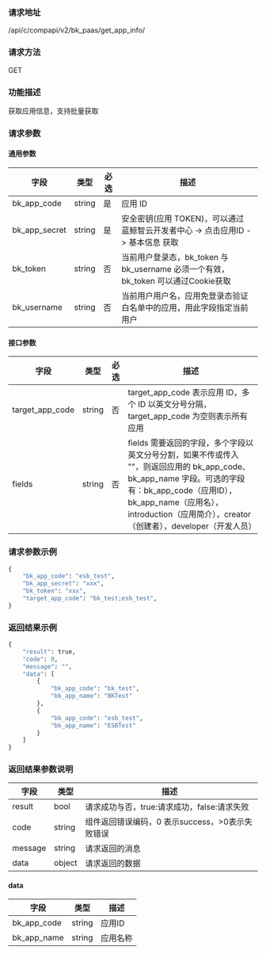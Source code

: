 
### 请求地址

/api/c/compapi/v2/bk_paas/get_app_info/



### 请求方法

GET


### 功能描述

获取应用信息，支持批量获取

### 请求参数


#### 通用参数

| 字段 | 类型 | 必选 |  描述 |
|-----------|------------|--------|------------|
| bk_app_code  |  string    | 是 | 应用 ID     |
| bk_app_secret|  string    | 是 | 安全密钥(应用 TOKEN)，可以通过 蓝鲸智云开发者中心 -&gt; 点击应用ID -&gt; 基本信息 获取 |
| bk_token     |  string    | 否 | 当前用户登录态，bk_token 与 bk_username 必须一个有效，bk_token 可以通过Cookie获取 |
| bk_username  |  string    | 否 | 当前用户用户名，应用免登录态验证白名单中的应用，用此字段指定当前用户 |

#### 接口参数

| 字段      |  类型      | 必选   |  描述      |
|-----------|------------|--------|------------|
| target_app_code |  string    | 否     | target_app_code 表示应用 ID，多个 ID 以英文分号分隔，target_app_code 为空则表示所有应用 |
| fields          |  string    | 否     | fields 需要返回的字段，多个字段以英文分号分割，如果不传或传入 &#34;&#34;，则返回应用的 bk_app_code、bk_app_name 字段。可选的字段有：bk_app_code（应用ID），bk_app_name（应用名），introduction（应用简介），creator（创建者），developer（开发人员） |

### 请求参数示例

```python
{
    "bk_app_code": "esb_test",
    "bk_app_secret": "xxx",
    "bk_token": "xxx",
    "target_app_code": "bk_test;esb_test",
}
```
### 返回结果示例
```python
{
    "result": true,
    "code": 0,
    "message": "",
    "data": [
        {
            "bk_app_code": "bk_test",
            "bk_app_name": "BKTest"
        },
        {
            "bk_app_code": "esb_test",
            "bk_app_name": "ESBTest"
        }
    ]
}
```

### 返回结果参数说明

| 字段      | 类型      | 描述      |
|-----------|-----------|-----------|
| result    | bool      | 请求成功与否，true:请求成功，false:请求失败 |
| code      | string    | 组件返回错误编码，0 表示success，>0表示失败错误 |
| message   | string    | 请求返回的消息 |
| data      | object    | 请求返回的数据 |

#### data

| 字段      | 类型      | 描述      |
|-----------|-----------|-----------|
| bk_app_code | string  | 应用ID |
| bk_app_name | string  | 应用名称 |
